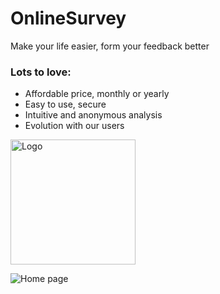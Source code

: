 # OnlineSurvey
Make your life easier, form your feedback better 

### Lots to love:
- Affordable price, monthly or yearly
- Easy to use, secure
- Intuitive and anonymous analysis
- Evolution with our users

<img src="https://i.imgur.com/lQptTxM.png" alt="Logo" width="200px">

![Home page](https://i.imgur.com/1odmd7q.png)

